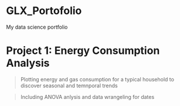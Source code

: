 # GLX_Portofolio
My data science portfolio

# Project 1: Energy Consumption Analysis

> Plotting energy and gas consumption for a typical household to discover seasonal and temnporal trends

> Including ANOVA anlysis and data wrangeling for dates
